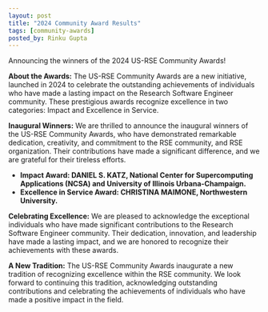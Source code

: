 ```yaml
---
layout: post
title: "2024 Community Award Results"
tags: [community-awards]
posted_by: Rinku Gupta
---
```


Announcing the winners of the 2024 US-RSE Community Awards!

**About the Awards:**
The US-RSE Community Awards are a new initiative, launched in 2024 to celebrate the outstanding achievements of individuals who have made a lasting impact on the Research Software Engineer community. These prestigious awards recognize excellence in two categories: Impact and Excellence in Service.

**Inaugural Winners:**
We are thrilled to announce the inaugural winners of the US-RSE Community Awards, who have demonstrated remarkable dedication, creativity, and commitment to the RSE community, and RSE organization. Their contributions have made a significant difference, and we are grateful for their tireless efforts.
* **Impact Award: DANIEL S. KATZ, National Center for Supercomputing Applications (NCSA) and University of Illinois Urbana-Champaign.**
* **Excellence in Service Award: CHRISTINA MAIMONE, Northwestern University.**
  
**Celebrating Excellence:**
We are pleased to acknowledge the exceptional individuals who have made significant contributions to the Research Software Engineer community. Their dedication, innovation, and leadership have made a lasting impact, and we are honored to recognize their achievements with these awards.

**A New Tradition:**
The US-RSE Community Awards inaugurate a new tradition of recognizing excellence within the RSE community. We look forward to continuing this tradition, acknowledging outstanding contributions and celebrating the achievements of individuals who have made a positive impact in the field.

